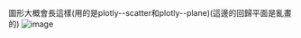 圖形大概會長這樣(用的是plotly--scatter和plotly--plane)(這邊的回歸平面是亂畫的)
![image](https://github.com/user-attachments/assets/1b789e4f-75e1-43e5-afd3-cf4c36cee5b8)

